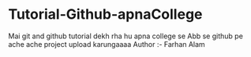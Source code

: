 # Tutorial-Github-apnaCollege
Mai git and github tutorial dekh rha hu apna college se 
Abb se github pe ache ache project upload karungaaaa
Author :- Farhan Alam
